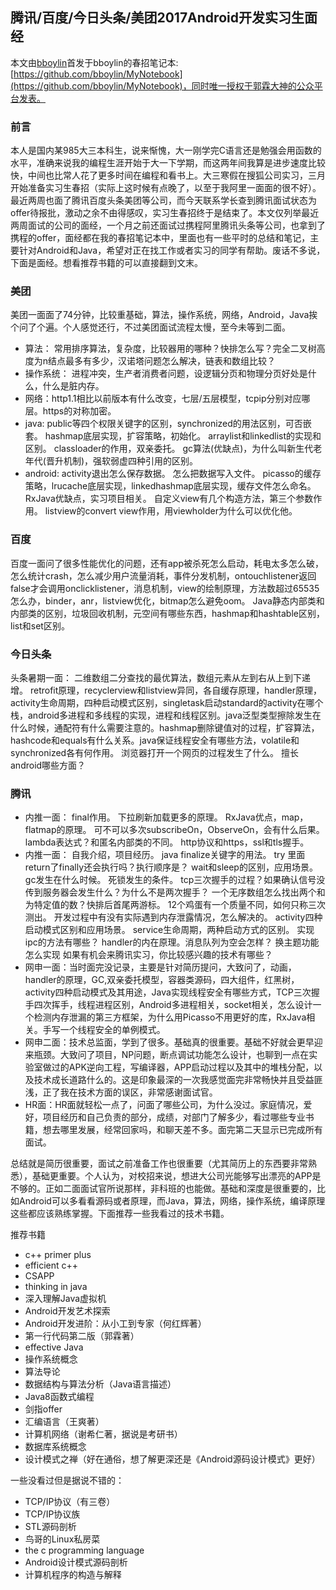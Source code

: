 ## 腾讯/百度/今日头条/美团2017Android开发实习生面经

本文由[bboylin](https://github.com/bboylin)首发于bboylin的春招笔记本:[https://github.com/bboylin/MyNotebook](https://github.com/bboylin/MyNotebook)，同时唯一授权于郭霖大神的公众平台发表。

### 前言
本人是国内某985大三本科生，说来惭愧，大一刚学完C语言还是勉强会用函数的水平，准确来说我的编程生涯开始于大一下学期，而这两年间我算是进步速度比较快，中间也比常人花了更多时间在编程和看书上。大三寒假在搜狐公司实习，三月开始准备实习生春招（实际上这时候有点晚了，以至于我阿里一面面的很不好）。最近两周也面了腾讯百度头条美团等公司，而今天联系学长查到腾讯面试状态为offer待报批，激动之余不由得感叹，实习生春招终于是结束了。本文仅列举最近两周面试的公司的面经，一个月之前还面试过携程阿里腾讯头条等公司，也拿到了携程的offer，面经都在我的春招笔记本中，里面也有一些平时的总结和笔记，主要针对Android和Java，希望对正在找工作或者实习的同学有帮助。废话不多说，下面是面经。想看推荐书籍的可以直接翻到文末。

### 美团 

美团一面面了74分钟，比较重基础，算法，操作系统，网络，Android，Java挨个问了个遍。个人感觉还行，不过美团面试流程太慢，至今未等到二面。

* 算法：
常用排序算法，复杂度，比较器用的哪种？快排怎么写？完全二叉树高度为n结点最多有多少，汉诺塔问题怎么解决，链表和数组比较？
* 操作系统：
进程冲突，生产者消费者问题，设逻辑分页和物理分页好处是什么，什么是脏内存。
* 网络：http1.1相比以前版本有什么改变，七层/五层模型，tcpip分别对应哪层。https的对称加密。
* java:
public等四个权限关键字的区别，synchronized的用法区别，可否嵌套。
hashmap底层实现，扩容策略，初始化。
arraylist和linkedlist的实现和区别。
classloader的作用，双亲委托。
gc算法(优缺点)，为什么叫新生代老年代(晋升机制)，强软弱虚四种引用的区别。
* android:
activity退出怎么保存数据。
怎么把数据写入文件。
picasso的缓存策略，lrucache底层实现，linkedhashmap底层实现，缓存文件怎么命名。
RxJava优缺点，实习项目相关。
自定义view有几个构造方法，第三个参数作用。
listview的convert view作用，用viewholder为什么可以优化他。

### 百度

百度一面问了很多性能优化的问题，还有app被杀死怎么启动，耗电太多怎么破，怎么统计crash，怎么减少用户流量消耗，事件分发机制，ontouchlistener返回false才会调用onclicklistener，消息机制，view的绘制原理，方法数超过65535怎么办，binder，anr，listview优化，bitmap怎么避免oom。
Java静态内部类和内部类的区别，垃圾回收机制，元空间有哪些东西，hashmap和hashtable区别，list和set区别。

### 今日头条

头条暑期一面：
二维数组二分查找的最优算法，数组元素从左到右从上到下递增。
retrofit原理，recyclerview和listview异同，各自缓存原理，handler原理，activity生命周期，四种启动模式区别，singletask启动standard的activity在哪个栈，android多进程和多线程的实现，进程和线程区别。java泛型类型擦除发生在什么时候，通配符有什么需要注意的。hashmap删除键值对的过程，扩容算法，hashcode和equals有什么关系。java保证线程安全有哪些方法，volatile和synchronized各有何作用。
浏览器打开一个网页的过程发生了什么。
擅长android哪些方面？

### 腾讯

* 内推一面：
final作用。
下拉刷新加载更多的原理。
RxJava优点，map，flatmap的原理。
可不可以多次subscribeOn，ObserveOn，会有什么后果。
lambda表达式？和匿名内部类的不同。
http协议和https，ssl和tls握手。
* 内推一面：
自我介绍，项目经历。
java finalize关键字的用法。
try 里面return了finally还会执行吗？执行顺序是？
wait和sleep的区别，应用场景。
gc发生在什么时候。
死锁发生的条件。
tcp三次握手的过程？如果确认信号没传到服务器会发生什么？为什么不是两次握手？
一个无序数组怎么找出两个和为特定值的数？快排后首尾两游标。
12个鸡蛋有一个质量不同，如何只称三次测出。
开发过程中有没有实际遇到内存泄露情况，怎么解决的。
activity四种启动模式区别和应用场景。
service生命周期，两种启动方式的区别。
实现ipc的方法有哪些？
handler的内在原理。消息队列为空会怎样？
换主题功能怎么实现
如果有机会来腾讯实习，你比较感兴趣的技术有哪些？
* 网申一面：当时面完没记录，主要是针对简历提问，大致问了，动画，handler的原理，GC,双亲委托模型，容器类源码，四大组件，红黑树，activity四种启动模式及其用途，Java实现线程安全有哪些方式，TCP三次握手四次挥手，线程进程区别，Android多进程相关，socket相关，怎么设计一个检测内存泄漏的第三方框架，为什么用Picasso不用更好的库，RxJava相关。手写一个线程安全的单例模式。
* 网申二面：技术总监面，学到了很多。基础真的很重要。基础不好就会更早迎来瓶颈。大致问了项目，NP问题，断点调试功能怎么设计，也聊到一点在实验室做过的APK逆向工程，写编译器，APP启动过程以及其中的堆栈分配，以及技术成长道路什么的。这是印象最深的一次我感觉面完非常畅快并且受益匪浅，正了我在技术方面的误区，非常感谢面试官。
* HR面：HR面就轻松一点了，问面了哪些公司，为什么没过。家庭情况，爱好，项目经历和自己负责的部分，成绩，对部门了解多少，看过哪些专业书籍，想去哪里发展，经常回家吗，和聊天差不多。面完第二天显示已完成所有面试。

总结就是简历很重要，面试之前准备工作也很重要（尤其简历上的东西要非常熟悉），基础更重要。个人认为，对校招来说，想进大公司光能够写出漂亮的APP是不够的。正如二面面试官所说那样，非科班的也能做。基础和深度是很重要的，比如Android可以多看看源码或者原理，而Java，算法，网络，操作系统，编译原理这些都应该熟练掌握。下面推荐一些我看过的技术书籍。

推荐书籍
* c++ primer plus
* efficient c++
* CSAPP
* thinking in java
* 深入理解Java虚拟机
* Android开发艺术探索
* Android开发进阶：从小工到专家（何红辉著）
* 第一行代码第二版（郭霖著）
* effective Java
* 操作系统概念
* 算法导论
* 数据结构与算法分析（Java语言描述）
* Java8函数式编程
* 剑指offer
* 汇编语言（王爽著）
* 计算机网络（谢希仁著，据说是考研书）
* 数据库系统概念
* 设计模式之禅（好在通俗，想了解更深还是《Android源码设计模式》更好）

一些没看过但是据说不错的：
* TCP/IP协议（有三卷）
* TCP/IP协议族
* STL源码剖析
* 鸟哥的Linux私房菜
* the c programming language
* Android设计模式源码剖析
* 计算机程序的构造与解释